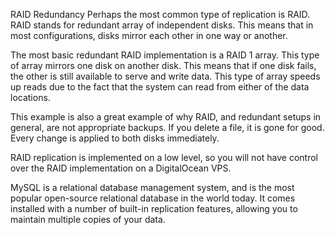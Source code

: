 RAID Redundancy
Perhaps the most common type of replication is RAID. RAID stands for redundant array of independent disks. This means that in most configurations, disks mirror each other in one way or another.

The most basic redundant RAID implementation is a RAID 1 array. This type of array mirrors one disk on another disk. This means that if one disk fails, the other is still available to serve and write data. This type of array speeds up reads due to the fact that the system can read from either of the data locations.

This example is also a great example of why RAID, and redundant setups in general, are not appropriate backups. If you delete a file, it is gone for good. Every change is applied to both disks immediately.

RAID replication is implemented on a low level, so you will not have control over the RAID implementation on a DigitalOcean VPS.

MySQL is a relational database management system, and is the most popular open-source relational database in the world today. It comes installed with a number of built-in replication features, allowing you to maintain multiple copies of your data.
